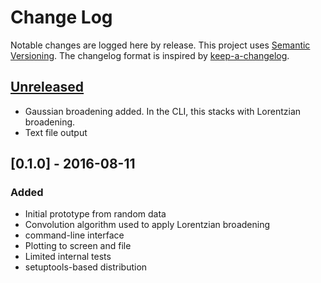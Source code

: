 # Change Log

Notable changes are logged here by release. This project uses [Semantic
Versioning](http://semver.org/).  The changelog format is inspired by
[keep-a-changelog](https://github.com/olivierlacan/keep-a-changelog).

## [Unreleased]
- Gaussian broadening added. In the CLI, this stacks with Lorentzian broadening.
- Text file output

## [0.1.0] - 2016-08-11

### Added

- Initial prototype from random data
- Convolution algorithm used to apply Lorentzian broadening
- command-line interface
- Plotting to screen and file
- Limited internal tests
- setuptools-based distribution

[Unreleased]: https://github.com/smtg-ucl/galore/compare/v0.1.0...HEAD
